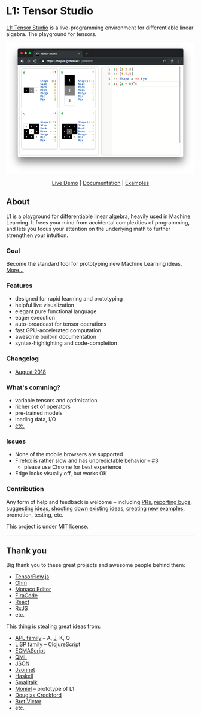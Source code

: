 # L1: Tensor Studio
[L1: Tensor Studio](https://mlajtos.github.io/L1/latest/) is a live-programming environment for differentiable linear algebra. The playground for tensors.

[![Screenshot](Screenshots/Screenshot4.png)](https://mlajtos.github.io/L1/latest/)

<p align="center"><a href="https://mlajtos.github.io/L1/latest/">Live Demo</a> | <a href="https://mlajtos.github.io/L1/latest/#OjpTZWxm">Documentation</a> | <a href="https://github.com/mlajtos/L1/tree/master/src/gallery">Examples</a></p>

## About

L1 is a playground for differentiable linear algebra, heavily used in Machine Learning. It frees your mind from accidental complexities of programming, and lets you focus your attention on the underlying math to further strengthen your intuition.

### Goal

Become the standard tool for prototyping new Machine Learning ideas. [More...](GOAL.md)

### Features
* designed for rapid learning and prototyping
* helpful live visualization
* elegant pure functional language
* eager execution
* auto-broadcast for tensor operations
* fast GPU-accelerated computation
* awesome built-in documentation
* syntax-highlighting and code-completion

### Changelog

* [August 2018](CHANGELOG.md#august-2018)

### What's comming?
* variable tensors and optimization
* richer set of operators
* pre-trained models
* loading data, I/O
* [etc.](https://github.com/mlajtos/L1/blob/master/TODO.md)

### Issues
* None of the mobile browsers are supported
* Firefox is rather slow and has unpredictable behavior – [#3](https://github.com/mlajtos/L1/issues/3)
    * please use Chrome for best experience
* Edge looks visually off, but works OK

### Contribution

Any form of help and feedback is welcome – including [PRs](CONTRIBUTING.md), [reporting bugs](https://github.com/mlajtos/L1/issues/new), [suggesting ideas](https://github.com/mlajtos/L1/issues/new), [shooting down existing ideas](TODO.md), [creating new examples](https://github.com/mlajtos/L1/tree/master/src/gallery), promotion, testing, etc.

This project is under [MIT license](LICENSE).

---

## Thank you

Big thank you to these great projects and awesome people behind them:
- [TensorFlow.js](https://github.com/tensorflow/tfjs)
- [Ohm](https://github.com/harc/ohm)
- [Monaco Editor](https://github.com/Microsoft/monaco-editor)
- [FiraCode](https://github.com/tonsky/FiraCode)
- [React](https://github.com/facebook/react)
- [RxJS](https://github.com/Reactive-Extensions/RxJS)
- etc.

This thing is stealing great ideas from:
- [APL family](https://en.wikipedia.org/wiki/APL_(programming_language)) – A, [J](https://en.wikipedia.org/wiki/J_(programming_language)), K, Q
- [LISP family](https://en.wikipedia.org/wiki/Lisp_(programming_language)) – ClojureScript
- [ECMAScript](https://en.wikipedia.org/wiki/JavaScript)
- [QML](https://en.m.wikipedia.org/wiki/QML)
- [JSON](https://www.json.org/)
- [Jsonnet](https://jsonnet.org/)
- [Haskell](https://en.wikipedia.org/wiki/Haskell_(programming_language))
- [Smalltalk](https://en.wikipedia.org/wiki/Smalltalk)
- [Moniel](https://github.com/mlajtos/moniel) – prototype of L1
- [Douglas Crockford](https://www.youtube.com/watch?v=NPB34lDZj3E)
- [Bret Victor](https://vimeo.com/36579366)
- etc.

